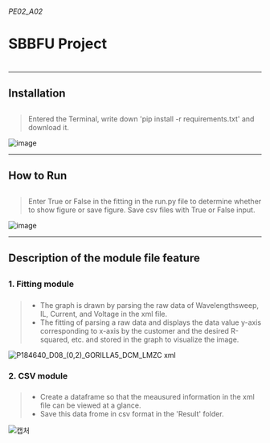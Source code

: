 <h6>PE02_A02<h6>
<h1> SBBFU Project <h1>
 
***
  

<h2> Installation <h2>
 
 
#####
 > Entered the Terminal, write down 'pip install -r requirements.txt' and download it.
> 
![image](https://user-images.githubusercontent.com/84078034/120275853-e41b5900-c2ec-11eb-9281-e89b1122e3d9.png)
***

<h2> How to Run  <h2>
 
 
#####
 > Enter True or False in the fitting in the run.py file to determine whether to show figure or save figure.
 Save csv files with True or False input.
> 
![image](https://user-images.githubusercontent.com/84078034/120276717-0661a680-c2ee-11eb-9846-16d84bf5ac45.png)
***



<h2> Description of the module file feature <h2>

 <h3> 1. Fitting module <h3>
 
#####
  >-   The graph is drawn by parsing the raw data of Wavelengthsweep, IL, Current, and Voltage in the xml file.
  >-   The fitting of parsing a raw data and displays the data value y-axis corresponding to x-axis by the customer and the desired R-squared, etc. and stored in the graph to visualize the image.
 
![P184640_D08_(0,2)_GORILLA5_DCM_LMZC xml](https://user-images.githubusercontent.com/80964488/117802229-3211e380-b290-11eb-81dc-c5e460009392.png)


 <h3> 2. CSV module <h3>
 
#####
  >- Create a dataframe so that the meausured information in the xml file can be viewed at a glance.
  >- Save this data frome in csv format in the 'Result' folder.
 
 
 ![캡처](https://user-images.githubusercontent.com/80964488/117802539-903ec680-b290-11eb-969f-6fd459a8d594.PNG)
